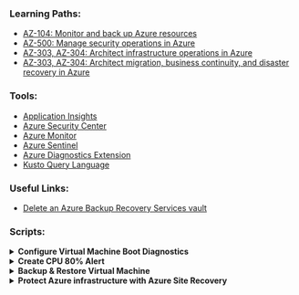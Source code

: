 ### Learning Paths:
- [AZ-104: Monitor and back up Azure resources](https://docs.microsoft.com/en-us/learn/paths/az-104-monitor-backup-resources/)
- [AZ-500: Manage security operations in Azure](https://docs.microsoft.com/en-us/learn/paths/manage-security-operations/)
- [AZ-303, AZ-304: Architect infrastructure operations in Azure](https://docs.microsoft.com/en-us/learn/paths/architect-infrastructure-operations/)
- [AZ-303, AZ-304: Architect migration, business continuity, and disaster recovery in Azure](https://docs.microsoft.com/en-us/learn/paths/architect-migration-bcdr/)

### Tools:
- [Application Insights](https://docs.microsoft.com/en-us/azure/azure-monitor/app/app-insights-overview)
- [Azure Security Center](https://azure.microsoft.com/en-us/services/security-center/)
- [Azure Monitor](https://docs.microsoft.com/en-us/azure/azure-monitor/overview)
- [Azure Sentinel](https://docs.microsoft.com/en-us/azure/sentinel/overview)
- [Azure Diagnostics Extension](https://docs.microsoft.com/en-us/azure/azure-monitor/platform/diagnostics-extension-overview)
- [Kusto Query Language](https://docs.microsoft.com/en-us/azure/data-explorer/kusto/concepts/)

### Useful Links:
- [Delete an Azure Backup Recovery Services vault](https://docs.microsoft.com/en-us/azure/backup/backup-azure-delete-vault)

### Scripts:
<details>
  <summary><b>Configure Virtual Machine Boot Diagnostics</b></summary>
  
  ```
STORAGE=metricsstorage$RANDOM

az storage account create \
    --name $STORAGE \
    --sku Standard_LRS \
    --location eastus2 \
    --resource-group learn-2d3f4c3e-f5bf-4adb-a7be-a6572787dd70
	
az vm create \
    --name monitored-linux-vm \
    --image UbuntuLTS \
    --size Standard_B1s \
    --location eastus2 \
    --admin-username azureuser \
	--admin-password abcABC123'!@#' \
    --boot-diagnostics-storage $STORAGE \
    --resource-group learn-2d3f4c3e-f5bf-4adb-a7be-a6572787dd70 \
    --generate-ssh-keys
	
  ```
</details>

<details>
  <summary><b>Create CPU 80% Alert</b></summary>
  
  ```
cat <<EOF > cloud-init.txt
#cloud-config
package_upgrade: true
packages:
- stress
runcmd:
- sudo stress --cpu 1
EOF

az vm create \
    --resource-group learn-903737bb-b940-45e0-9ae9-b5943e85ef9c \
    --name vm1 \
    --image UbuntuLTS \
    --custom-data cloud-init.txt \
    --generate-ssh-keys

VMID=$(az vm show \
        --resource-group learn-903737bb-b940-45e0-9ae9-b5943e85ef9c \
        --name vm1 \
        --query id \
        --output tsv)
		
az monitor metrics alert create \
    -n "Cpu80PercentAlert" \
    --resource-group learn-903737bb-b940-45e0-9ae9-b5943e85ef9c \
    --scopes $VMID \
    --condition "max percentage CPU > 80" \
    --description "Virtual machine is running at or greater than 80% CPU utilization" \
    --evaluation-frequency 1m \
    --window-size 1m \
    --severity 3
  ```
</details>

<details>
  <summary><b>Backup & Restore Virtual Machine</b></summary>
  
  ```
RGROUP=$(az group create --name vmbackups --location westus2 --output tsv --query name)

az network vnet create \
    --resource-group $RGROUP \
    --name NorthwindInternal \
    --address-prefix 10.0.0.0/16 \
    --subnet-name NorthwindInternal1 \
    --subnet-prefix 10.0.0.0/24
	
az vm create \
    --resource-group $RGROUP \
    --name NW-APP01 \
    --size Standard_DS1_v2 \
    --vnet-name NorthwindInternal \
    --subnet NorthwindInternal1 \
    --image Win2016Datacenter \
    --admin-username admin123 \
    --no-wait \
    --admin-password abcABC123'!@#'
	
az vm create \
    --resource-group $RGROUP \
    --name NW-RHEL01 \
    --size Standard_DS1_v2 \
    --image RedHat:RHEL:7-RAW:latest \
    --authentication-type ssh \
    --generate-ssh-keys \
    --vnet-name NorthwindInternal \
    --subnet NorthwindInternal1

az backup vault create \
	--name azure-backup  \
	--resource-group vmbackups \
	--location westus2

az backup protection enable-for-vm \
    --resource-group vmbackups \
    --vault-name azure-backup \
    --vm NW-APP01 \
    --policy-name DefaultPolicy

az backup job list \
    --resource-group vmbackups \
    --vault-name azure-backup \
    --output table
	
az backup protection backup-now \
    --resource-group vmbackups \
    --vault-name azure-backup \
    --container-name NW-APP01 \
    --item-name NW-APP01 \
    --retain-until 18-10-2030 \
    --backup-management-type AzureIaasVM

storageName=restorestaging$RANDOM

az storage account create \
	--resource-group $RGROUP \
	--name $storageName \
	--location westus2

az vm stop --resource-group $RGROUP --name NW-APP01

## use azure portal to restore ##

az group delete --name $RGROUP --yes
```
</details>

<details>
  <summary><b>Protect Azure infrastructure with Azure Site Recovery</b></summary>
  
  ```
curl https://raw.githubusercontent.com/MicrosoftDocs/mslearn-protect-infrastructure-with-azure-site-recovery/master/deploy.json > deploy.json

az group create --name west-coast-rg --location westus2
az group create --name east-coast-rg --location eastus2

az deployment group create \
    --name asrDeployment \
    --template-file deploy.json \
    --parameters storageAccounts_asrcache_name=asrcache$RANDOM \
    --resource-group west-coast-rg

az backup vault create \
  --name asr-vault  \
  --resource-group east-coast-rg \
  --location eastus2

# use portal to continue #

az group delete --name west-coast-rg --yes
az group delete --name east-coast-rg --yes
az group delete --name west-coast-rg-asr --yes
  ```
</details>
